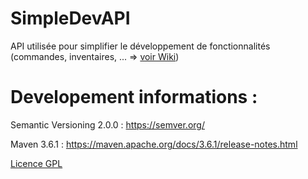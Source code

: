 # SimpleDevAPI
API utilisée pour simplifier le développement de fonctionnalités (commandes, inventaires, ... => [voir Wiki](https://github.com/Voltariuss/SimpleDevAPI/wiki))

# Developement informations :
Semantic Versioning 2.0.0 : https://semver.org/

Maven 3.6.1 : https://maven.apache.org/docs/3.6.1/release-notes.html

[Licence GPL](LICENSE)

